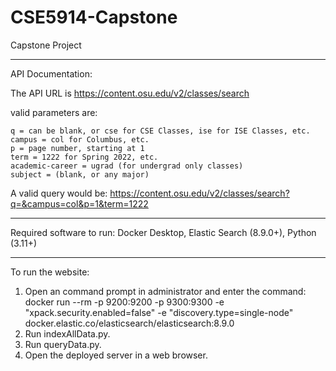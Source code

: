 # CSE5914-Capstone
Capstone Project

------------------------------------------------------------------------------------------------------------------------------------------------------------------------------

API Documentation:

The API URL is https://content.osu.edu/v2/classes/search

valid parameters are:

    q = can be blank, or cse for CSE Classes, ise for ISE Classes, etc.
    campus = col for Columbus, etc.
    p = page number, starting at 1
    term = 1222 for Spring 2022, etc.
    academic-career = ugrad (for undergrad only classes)
    subject = (blank, or any major)

A valid query would be:  https://content.osu.edu/v2/classes/search?q=&campus=col&p=1&term=1222

------------------------------------------------------------------------------------------------------------------------------------------------------------------------------

Required software to run: Docker Desktop, Elastic Search (8.9.0+), Python (3.11+)

------------------------------------------------------------------------------------------------------------------------------------------------------------------------------

To run the website:
1. Open an command prompt in administrator and enter the command: docker run --rm -p 9200:9200 -p 9300:9300 -e "xpack.security.enabled=false" -e "discovery.type=single-node" docker.elastic.co/elasticsearch/elasticsearch:8.9.0
2. Run indexAllData.py.
3. Run queryData.py.
4. Open the deployed server in a web browser.
